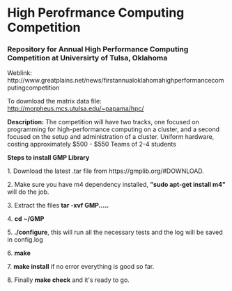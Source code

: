 <H1> High Perofrmance Computing Competition </H1>
<H3> Repository for Annual High Performance Computing Competition at Universirty of Tulsa, Oklahoma </H3>
Weblink: http://www.greatplains.net/news/firstannualoklahomahighperformancecomputingcompetition

To download the matrix data file: http://morpheus.mcs.utulsa.edu/~papama/hpc/

<b>Description:</b> The competition will have two tracks, one focused on programming for high-performance computing on a cluster, and a second focused on the setup and administration of a cluster.
Uniform hardware, costing approximately $500 - $550
Teams of 2-4 students


<b> Steps to install GMP Library </b>
<p>1. Download the latest .tar file from https://gmplib.org/#DOWNLOAD.</p>
<p>2. Make sure you have m4 dependency installed, <b>"sudo apt-get install m4"</b> will do the job.</p>
<p>3. Extract the files <b>tar -xvf GMP.....</b></p>
<p>4. <b>cd ~/GMP</b></p>
<p>5. <b>./configure</b>, this will run all the necessary tests and the log will be saved in config.log</p>
</p>6. <b>make</b></p>
</p>7. <b>make install</b> if no error everything is good so far.</p>
<p>8. Finally <b>make check</b> and it's ready to go.</p>
